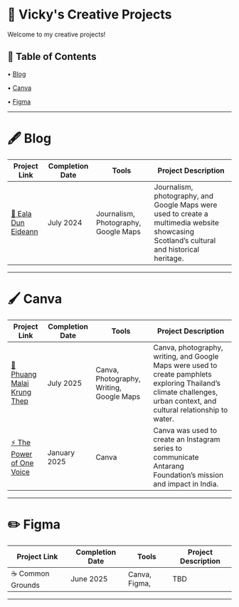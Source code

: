 # 🎨 Vicky's Creative Projects
Welcome to my creative projects! <p>
## 📑 Table of Contents <br>
• [Blog](https://github.com/redefiningvicky/Creative-Projects?tab=readme-ov-file#-blog-)  <p>
• [Canva](https://github.com/redefiningvicky/Creative-Projects?tab=readme-ov-file#-canva-)  <p>
• [Figma](https://github.com/redefiningvicky/Creative-Projects?tab=readme-ov-file#-figma-)  <p>

---
# 🖋️ Blog <br>

| Project Link  | Completion Date | Tools | Project Description |
| ------------- | ------------- | ------------- | ------------- |
| [🦢 Eala Dun Eideann](https://github.com/redefiningvicky/Eala-Dun-Eideann)  | July 2024  | Journalism, Photography, Google Maps  | Journalism, photography, and Google Maps were used to create a multimedia website showcasing Scotland’s cultural and historical heritage.  |

---
# 🖌️ Canva <br>

| Project Link  | Completion Date | Tools | Project Description |
| ------------- | ------------- | ------------- | ------------- |
| [🌼 Phuang Malai Krung Thep](https://github.com/redefiningvicky/Phuang-Malai-Krung-Thep)  | July 2025  | Canva, Photography, Writing, Google Maps  | Canva, photography, writing, and Google Maps were used to create pamphlets exploring Thailand’s climate challenges, urban context, and cultural relationship to water. |
| [⚡ The Power of One Voice](https://github.com/redefiningvicky/The-Power-of-One-Voice)  | January 2025  | Canva  | Canva was used to create an Instagram series to communicate Antarang Foundation’s mission and impact in India.  |

---
# ✏️ Figma <br>

| Project Link  | Completion Date | Tools | Project Description |
| ------------- | ------------- | ------------- | ------------- |
| ☕ Common Grounds  | June 2025  | Canva, Figma,   | TBD |

---
